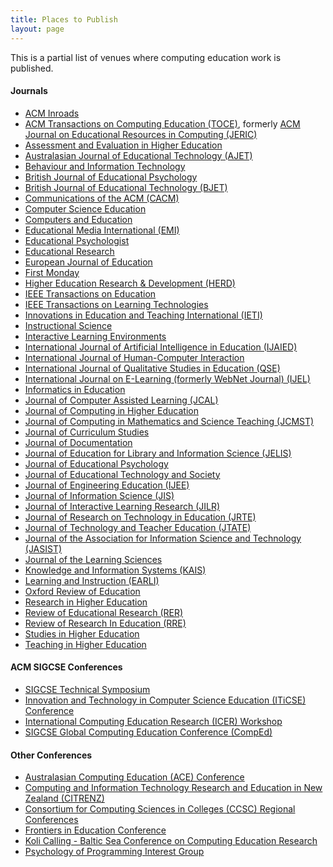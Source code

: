 ```yaml
---
title: Places to Publish
layout: page
---
```


This is a partial list of venues where computing education work is published.

#### Journals


-   [ACM Inroads](http://dl.acm.org/citation.cfm?id=J1268)
-   [ACM Transactions on Computing Education
    (TOCE)](http://toce.acm.org/), formerly [ACM Journal on Educational Resources in Computing (JERIC)
    ](http://www.acm.org/pubs/jeric/)
-   [Assessment and Evaluation in Higher
    Education](https://www.tandfonline.com/loi/caeh20)
-   [Australasian Journal of Educational Technology
    (AJET)](https://ajet.org.au/)
-   [Behaviour and Information
    Technology](https://www.tandfonline.com/toc/tbit20/current)
-   [British Journal of Educational
    Psychology](http://www.bps.org.uk/publications/jEP_1.cfm)
-   [British Journal of Educational Technology
    (BJET)](https://www.wiley.com/en-fi/British+Journal+of+Educational+Technology-p-9780JRNL58166)
-   [Communications of the ACM (CACM)](http://www.acm.org/cacm/)
-   [Computer Science Education](https://www.tandfonline.com/loi/ncse20)
-   [Computers and Education](http://www.elsevier.com/locate/inca/347)
-   [Educational Media International
    (EMI)](https://www.tandfonline.com/loi/remi20)
-   [Educational Psychologist](https://www.tandfonline.com/loi/hedp20)
-   [Educational Research](https://www.tandfonline.com/loi/rere20)
-   [European Journal of
    Education](http://www.blackwellpublishing.com/journal.asp?ref=0141-8211)
-   [First Monday](https://firstmonday.org/ojs/index.php/fm/index)
-   [Higher Education Research & Development
    (HERD)](https://www.tandfonline.com/toc/cher20/current)
-   [IEEE Transactions on
    Education](http://www.ewh.ieee.org/soc/es/esinfo.html)
-   [IEEE Transactions on Learning
    Technologies](http://www.computer.org/tlt)
-   [Innovations in Education and Teaching International
    (IETI)](https://www.tandfonline.com/toc/riie20/current)
-   [Instructional
    Science](http://www.springer.com/west/home/education?SGWID=4-40406-70-35680520-0)
-   [Interactive Learning
    Environments](https://www.tandfonline.com/toc/nile20/current)
-   [International Journal of Artificial Intelligence in Education
    (IJAIED)](http://iaied.org/journal/about/)
-   [International Journal of Human-Computer
    Interaction](http://www.hcirn.com/res/period/ijhci.php)
-   [International Journal of Qualitative Studies in Education
    (QSE)](https://www.tandfonline.com/toc/tqse20/current)
-   [International Journal on E-Learning (formerly WebNet Journal)
    (IJEL)](http://www.aace.org/pubs/ijel/)
-   [Informatics in
    Education](http://www.mii.lt/informatics_in_education/)
-   [Journal of Computer Assisted Learning
    (JCAL)](http://www.lancs.ac.uk/users/ktru/jcalmore.htm)
-   [Journal of Computing in Higher Education](http://www.jchesite.org/)
-   [Journal of Computing in Mathematics and Science Teaching
    (JCMST)](http://www.aace.org/pubs/jcmst/default.htm)
-   [Journal of Curriculum
    Studies](http://www.tandf.co.uk/journals/tf/00220272.html)
-   [Journal of
    Documentation](http://www.emeraldinsight.com/info/journals/jd/jd.jsp)
-   [Journal of Education for Library and Information Science
    (JELIS)](http://www.alise.org/mc/page.do?sitePageId=55627&orgId=ali)
-   [Journal of Educational
    Psychology](http://www.apa.org/pubs/journals/edu/index.aspx)
-   [Journal of Educational Technology and
    Society](https://www.j-ets.net/ETS/index.html)
-   [Journal of Engineering Education (IJEE)](http://www.jee.org/)
-   [Journal of Information Science (JIS)](http://jis.sagepub.com/)
-   [Journal of Interactive Learning Research
    (JILR)](http://www.aace.org/pubs/jilr/default.htm)
-   [Journal of Research on Technology in Education
    (JRTE)](https://www.tandfonline.com/loi/ujrt20)
-   [Journal of Technology and Teacher Education
    (JTATE)](http://www.aace.org/pubs/jtate/default.htm)
-   [Journal of the Association for Information Science and Technology
    (JASIST)](https://onlinelibrary.wiley.com/journal/15322890)
-   [Journal of the Learning
    Sciences](https://www.tandfonline.com/toc/hlns20/current)
-   [Knowledge and Information Systems
    (KAIS)](http://www.cs.uvm.edu/~kais/)
-   [Learning and Instruction (EARLI)](http://www.earli.org/)
-   [Oxford Review of
    Education](https://www.tandfonline.com/toc/core20/current)
-   [Research in Higher
    Education](https://link.springer.com/journal/11162)
-   [Review of Educational Research
    (RER)](https://journals.sagepub.com/home/rer)
-   [Review of Research In Education
    (RRE)](http://www.jstor.org/journals/0091732X.html)
-   [Studies in Higher
    Education](https://www.tandfonline.com/toc/cshe20/current)
-   [Teaching in Higher
    Education](https://www.tandfonline.com/toc/cthe20/current)

#### ACM SIGCSE Conferences

-   [SIGCSE Technical Symposium](https://sigcse2019.sigcse.org/)
-   [Innovation and Technology in Computer Science Education (ITiCSE)
    Conference](https://iticse.acm.org/)
-   [International Computing Education Research (ICER)
    Workshop](https://icer.acm.org/)
-   [SIGCSE Global Computing Education Conference
    (CompEd)](www.acmcomped.org/index.html)

#### Other Conferences

-   [Australasian Computing Education (ACE)
    Conference](https://aceconference.wordpress.com/)
-   [Computing and Information Technology Research and Education in New
    Zealand (CITRENZ)](https://www.citrenz.ac.nz/)
-   [Consortium for Computing Sciences in Colleges (CCSC) Regional
    Conferences](http://www.ccsc.org/events/conferences.htm)
-   [Frontiers in Education Conference](http://www.fie-conference.org/)
-   [Koli Calling - Baltic Sea Conference on Computing Education
    Research](https://www.kolicalling.fi/)
-   [Psychology of Programming Interest Group](http://www.ppig.org/)
